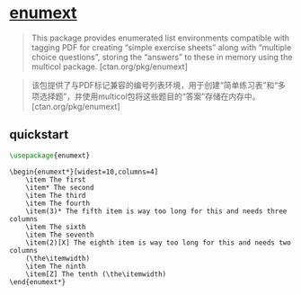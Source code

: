 # [enumext](https://www.ctan.org/pkg/enumext)

> This package provides enumerated list environments compatible with tagging PDF for creating “simple exercise sheets” along with “multiple choice questions”, storing the “answers” to these in memory using the multicol package. [ctan.org/pkg/enumext]

> 该包提供了与PDF标记兼容的编号列表环境，用于创建“简单练习表”和“多项选择题”，并使用multicol包将这些题目的“答案”存储在内存中。 [ctan.org/pkg/enumext]

## quickstart

```tex
\usepackage{enumext}
```

```
\begin{enumext*}[widest=10,columns=4]
	\item The first
	\item* The second
	\item The third
	\item The fourth
	\item(3)* The fifth item is way too long for this and needs three columns
	\item The sixth
	\item The seventh
	\item(2)[X] The eighth item is way too long for this and needs two columns
	(\the\itemwidth)
	\item The ninth
	\item[Z] The tenth (\the\itemwidth)
\end{enumext*}
```

